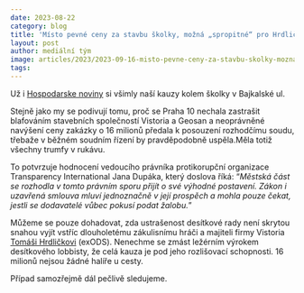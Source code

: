 ```yaml
---
date: 2023-08-22
category: blog
title: 'Místo pevné ceny za stavbu školky, možná „spropitné“ pro Hrdličku'
layout: post
author: mediální tým
image: articles/2023/2023-09-16-misto-pevne-ceny-za-stavbu-skolky-mozna-spropitne-pro-hrdlicku.png
tags:
---
```


Už i  [Hospodarske noviny](https://archiv.hn.cz/c1-67243520-radnice-si-za-stavbu-skolky-vyminila-pevnou-cenu-presto-mozna-zaplati-vic-vydelat-muze-hrdlicka-i-geosan)  si všimly naší kauzy kolem školky v Bajkalské ul.

Stejně jako my se podivují tomu, proč se Praha 10 nechala zastrašit blafováním stavebních společností Vistoria a Geosan a neoprávněné navýšení ceny zakázky o 16 milionů předala k posouzení rozhodčímu soudu, třebaže v běžném soudním řízení by pravděpodobně uspěla.Měla totiž všechny trumfy v rukávu.

To potvrzuje hodnocení vedoucího právníka protikorupční organizace Transparency International Jana Dupáka, který doslova říká: “_Městská část se rozhodla v tomto právním sporu přijít o své výhodné postavení. Zákon i uzavřená smlouva mluví jednoznačně v její prospěch a mohla pouze čekat, jestli se dodavatelé vůbec pokusí podat žalobu._”

Můžeme se pouze dohadovat, zda ustrašenost desítkové rady není skrytou snahou vyjít vstříc dlouholetému zákulisnímu hráči a majiteli firmy Vistoria  [Tomáši Hrdličkovi](https://cs.wikipedia.org/wiki/Tom%C3%A1%C5%A1_Hrdli%C4%8Dka_(politik))  (exODS). Nenechme se zmást ležérním výrokem desítkového lobbisty, že celá kauza je pod jeho rozlišovací schopnosti. 16 milionů nejsou žádné halíře u cesty.

Případ samozřejmě dál pečlivě sledujeme.
